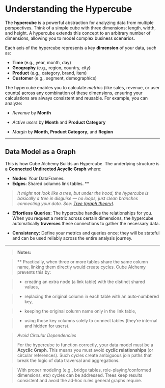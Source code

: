 # Understanding the Hypercube

The **hypercube** is a powerful abstraction for analyzing data from multiple perspectives. Think of a simple cube with three dimensions: length, width, and height. A hypercube extends this concept to an arbitrary number of dimensions, allowing you to model complex business scenarios.

Each axis of the hypercube represents a key **dimension** of your data, such as:

- **Time** (e.g., year, month, day)
- **Geography** (e.g., region, country, city)
- **Product** (e.g., category, brand, item)
- **Customer** (e.g., segment, demographics)

The hypercube enables you to calculate *metrics* (like sales, revenue, or user counts) across any combination of these dimensions, ensuring your calculations are always consistent and reusable. For example, you can analyze:

- *Revenue* by **Month**

- *Active users* by **Month** and **Product Category**

- *Margin* by **Month**, **Product Category**, and **Region**

---

## Data Model as a Graph

This is how Cube Alchemy Builds an Hypercube. The underlying structure is a **Connected Undirected Acyclic Graph** where:

- **Nodes**: Your DataFrames.
- **Edges**: Shared columns link tables. **

> *It might not look like a tree, but under the hood, the hypercube is basically a tree in disguise — no loops, just clean branches connecting your data. See: [Tree (graph theory)](https://en.wikipedia.org/wiki/Tree_(graph_theory)).*

- **Effortless Queries:** The hypercube handles the relationships for you. When you request a metric across certain dimensions, the hypercube automatically **traverses** these connections to gather the necessary data.

- **Consistency:** Define your metrics and queries once; they will be stateful and can be used reliably across the entire analysis journey.

---

> **Notes:**

> ** Practically, when three or more tables share the same column name, linking them directly would create cycles. Cube Alchemy prevents this by:

>	- creating an extra node (a link table) with the distinct shared values,
	    
 >   - replacing the original column in each table with an auto‑numbered key,
	
 >   - keeping the original column name only in the link table,
	
 >   - using those key columns solely to connect tables (they’re internal and hidden for users).

> *Avoid Circular Dependencies*
>
> For the hypercube to function correctly, your data model must be a **Acyclic Graph**. This means you must avoid **cyclic relationships** (or circular references). Such cycles create ambiguous join paths that break the logic of data traversal and aggregations.

> With proper modeling (e.g., bridge tables, role-playing/conformed dimensions, etc) cycles can be addressed. Trees keep results consistent and avoid the ad‑hoc rules general graphs require.